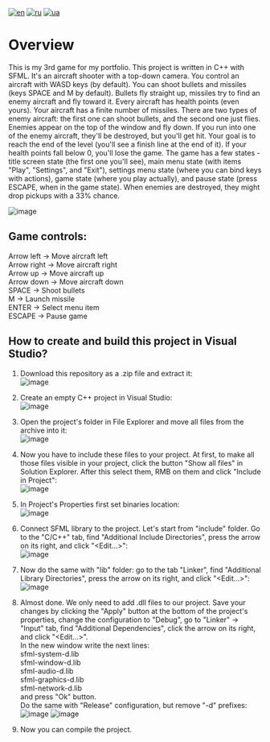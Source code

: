 [![en](https://img.shields.io/badge/Language-English-red.svg)](https://github.com/demianblogan/Game_4-Aircraft_Shooter/blob/main/README.md)
[![ru](https://img.shields.io/badge/Language-Russian-blue.svg)](https://github.com/demianblogan/Game_4-Aircraft_Shooter/blob/main/README.ru.md)
[![ua](https://img.shields.io/badge/Language-Ukrainian-green.svg)](https://github.com/demianblogan/Game_4-Aircraft_Shooter/blob/main/README.ua.md)

# **Overview**<br />
This is my 3rd game for my portfolio. This project is written in C++ with SFML. It's an aircraft shooter with a top-down camera. You control an aircraft with WASD keys (by default). You can shoot bullets and missiles (keys SPACE and M by default). Bullets fly straight up, missiles try to find an enemy aircraft and fly toward it. Every aircraft has health points (even yours). Your aircraft has a finite number of missiles. There are two types of enemy aircraft: the first one can shoot bullets, and the second one just flies. Enemies appear on the top of the window and fly down. If you run into one of the enemy aircraft, they'll be destroyed, but you'll get hit. Your goal is to reach the end of the level (you'll see a finish line at the end of it). If your health points fall below 0, you'll lose the game. The game has a few states - title screen state (the first one you'll see), main menu state (with items "Play", "Settings", and "Exit"), settings menu state (where you can bind keys with actions), game state (where you play actually), and pause state (press ESCAPE, when in the game state). When enemies are destroyed, they might drop pickups with a 33% chance.

![image](https://github.com/demianblogan/Game_4-Aircraft_Shooter/assets/105989117/7861bf1a-6aed-4984-b622-1c11ea5dc7c2)

## **Game controls:**<br />
Arrow left -> Move aircraft left<br />
Arrow right -> Move aircraft right<br />
Arrow up -> Move aircraft up<br />
Arrow down -> Move aircraft down<br />
SPACE -> Shoot bullets<br />
M -> Launch missile<br />
ENTER -> Select menu item<br />
ESCAPE -> Pause game<br />

## **How to create and build this project in Visual Studio?**<br />
1. Download this repository as a .zip file and extract it:<br />
![image](https://github.com/demianblogan/Game_4-Aircraft_Shooter/assets/105989117/536db98f-b1bd-40c9-983d-b31e1f2e235d)

2. Create an empty C++ project in Visual Studio:<br />
![image](https://github.com/demianblogan/Game_4-Aircraft_Shooter/assets/105989117/f2da9908-e3c8-4840-bc92-62e61c981350)

3. Open the project's folder in File Explorer and move all files from the archive into it:<br />
![image](https://github.com/demianblogan/Game_4-Aircraft_Shooter/assets/105989117/b01abf94-3866-45ca-86f6-a391e0669594)

4. Now you have to include these files to your project. At first, to make all those files visible in your project, click the button "Show all files" in Solution Explorer. After this select them, RMB on them and click "Include in Project":<br />
![image](https://github.com/demianblogan/Game_4-Aircraft_Shooter/assets/105989117/cc97cdb1-4229-4360-a4e2-585e5eee5149)

5. In Project's Properties first set binaries location:<br />
![image](https://github.com/demianblogan/Game_4-Aircraft_Shooter/assets/105989117/eb8f3659-4cc5-4ca4-af5e-f0b2745aeec8)

6. Connect SFML library to the project. Let's start from "include" folder. Go to the "C/C++" tab, find "Additional Include Directories", press the arrow on its right, and click "<Edit...>":<br />
![image](https://github.com/demianblogan/Game_4-Aircraft_Shooter/assets/105989117/cb80df18-c8eb-45de-9b49-aba7b8734c6e)

7. Now do the same with "lib" folder: go to the tab "Linker", find "Additional Library Directories", press the arrow on its right, and click "<Edit...>":<br />
![image](https://github.com/demianblogan/Game_4-Aircraft_Shooter/assets/105989117/dbaa2397-b082-433f-94de-e9ceeb1836f2)

8. Almost done. We only need to add .dll files to our project. Save your changes by clicking the "Apply" button at the bottom of the project's properties, change the configuration to "Debug", go to "Linker" -> "Input" tab, find "Additional Dependencies", click the arrow on its right, and click "<Edit...>".<br />
In the new window write the next lines:<br />
sfml-system-d.lib<br />
sfml-window-d.lib<br />
sfml-audio-d.lib<br />
sfml-graphics-d.lib<br />
sfml-network-d.lib<br />
and press "Ok" button.<br />
Do the same with "Release" configuration, but remove "-d" prefixes:<br />
![image](https://github.com/demianblogan/Game_4-Aircraft_Shooter/assets/105989117/9d14f17b-bbf7-4705-81c1-8ef652ce94ea)
![image](https://github.com/demianblogan/Game_4-Aircraft_Shooter/assets/105989117/e87c4240-74da-4121-a74b-ba35a7bbc186)

9. Now you can compile the project.
